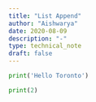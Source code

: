 ```yaml
---
title: "List Append"
author: "Aishwarya"
date: 2020-08-09
description: "-"
type: technical_note
draft: false
---
```


```python
print('Hello Toronto')
```


```python
print(2)
```
